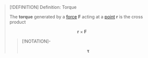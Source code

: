 >[!DEFINITION] Definition: Torque
>
>The **torque** generated by a [force](../../Force.md) $\boldsymbol{F}$ acting at a [point](../../../Kinematics/Translation/Position.md) $\boldsymbol{r}$ is the cross product
>
>$$
>\boldsymbol{r} \times \boldsymbol{F}
>$$
>
>>[!NOTATION]-
>>
>>$$
>>\boldsymbol{\tau}
>>$$
>>
>